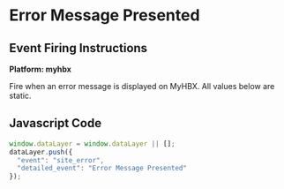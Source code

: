 # Error Message Presented

### 

## Event Firing Instructions

<p><strong>Platform: myhbx</strong></p>
<p>Fire when an error message is displayed on MyHBX. All values below are static.</p>

## Javascript Code
```js
window.dataLayer = window.dataLayer || [];
dataLayer.push({
  "event": "site_error",
  "detailed_event": "Error Message Presented"
});
```






